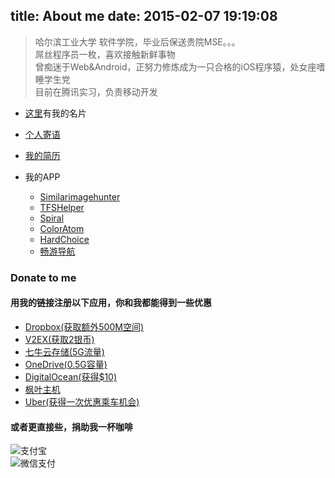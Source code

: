 title: About me
date: 2015-02-07 19:19:08
---
>哈尔滨工业大学 软件学院，毕业后保送贵院MSE。。。  
>屌丝程序员一枚，喜欢接触新鲜事物  
>曾痴迷于Web&Android，正努力修炼成为一只合格的iOS程序猿，处女座嗜睡学生党  
>目前在腾讯实习，负责移动开发

- [这里](http://about.me/yulingtianxia/)有我的名片  

- [个人寄语](http://yulingtianxia.com/about/aboutme.html)  
- [我的简历](http://resume.yulingtianxia.com)  
- 我的APP
	- [Similarimagehunter](http://similarimagehunter.yulingtianxia.com)
	- [TFSHelper](https://github.com/yulingtianxia/TFSHelper)
	- [Spiral](http://spiral.yulingtianxia.com)
	- [ColorAtom](http://coloratom.yulingtianxia.com)    
	- [HardChoice](http://hardchoice.yulingtianxia.com)
	- [畅游导航](http://changyou.yulingtianxia.com)  

### Donate to me
#### 用我的链接注册以下应用，你和我都能得到一些优惠  

- [Dropbox(获取额外500M空间)](https://db.tt/qpgWW1VU)
- [V2EX(获取2银币)](http://www.v2ex.com/?r=yulingtianxia)
- [七牛云存储(5G流量)](https://portal.qiniu.com/signup?code=3l9qmmes7kimq)
- [OneDrive(0.5G容量)](https://onedrive.live.com/?invref=71b98deb9fa7a559&invsrc=90)
- [DigitalOcean(获得$10)](https://www.digitalocean.com/?refcode=2c163841a4f4)
- [枫叶主机](https://www.fyzhuji.com/aff.php?aff=1139)
- [Uber(获得一次优惠乘车机会)](https://get.uber.com.cn/invite/ld7io)

#### 或者更直接些，捐助我一杯咖啡
![支付宝](http://yulingtianxia.com/resources/payme/alipay.png)  
![微信支付](http://yulingtianxia.com/resources/payme/wechatpay.png)

<script async src="//pagead2.googlesyndication.com/pagead/js/adsbygoogle.js"></script>
<!-- ad -->
<ins class="adsbygoogle"
     style="display:block"
     data-ad-client="ca-pub-4671213864485232"
     data-ad-slot="9486775501"
     data-ad-format="auto"></ins>
<script>
(adsbygoogle = window.adsbygoogle || []).push({});
</script>
